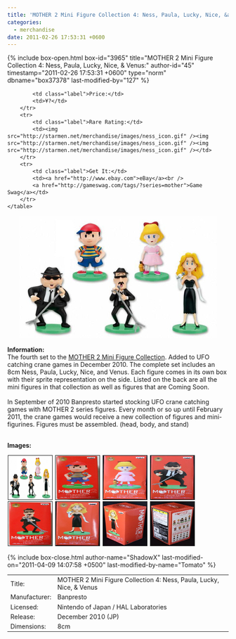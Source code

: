 ```yaml
---
title: 'MOTHER 2 Mini Figure Collection 4: Ness, Paula, Lucky, Nice, &amp; Venus'
categories:
  - merchandise
date: 2011-02-26 17:53:31 +0600
---
```

{% include box-open.html box-id="3965" title="MOTHER 2 Mini Figure Collection 4: Ness, Paula, Lucky, Nice, & Venus:" author-id="45" timestamp="2011-02-26 17:53:31 +0600" type="norm" dbname="box37378" last-modified-by="127" %}
<div class="gameinfo">
	<table>
		<tr>
			<td class="label">Title:</td>
			<td>MOTHER 2 Mini Figure Collection 4: Ness, Paula, Lucky, Nice, & Venus</td>
		</tr>
		<tr>
			<td class="label">Manufacturer:</td>
			<td>Banpresto</td>
		</tr>
		<tr>
			<td class="label">Licensed:</td>
			<td>Nintendo of Japan / HAL Laboratories</td>
		</tr>
		<tr>
			<td class="label">Release:</td>
			<td>December 2010 (JP)</td>
		</tr>
		<tr>
			<td class="label">Dimensions:</td>
			<td>8cm</td>
		</tr>
		<tr>

			<td class="label">Price:</td>
			<td>¥?</td>
		</tr>
		<tr>
			<td class="label">Rare Rating:</td>
			<td><img src="http://starmen.net/merchandise/images/ness_icon.gif" /><img src="http://starmen.net/merchandise/images/ness_icon.gif" /><img src="http://starmen.net/merchandise/images/ness_icon.gif" /></td>
		</tr>
		<tr>
			<td class="label">Get It:</td>
			<td><a href="http://www.ebay.com">eBay</a><br />
			<a href="http://gameswag.com/tags/?series=mother">Game Swag</a></td>
		</tr>
	</table>
</div>

<p>
	<center>
	<img src="/merchandise/images/m2mfc4_title.jpg" border="0" title="MOTHER 2 Mini Figure Collection 4: Ness, Paula, Lucky, Nice, & Venus" />
	</center>
</p>

<b>Information:</b>
	<br />
The fourth set to the <a href="http://www.banpresto.co.jp/mother/">MOTHER 2 Mini Figure Collection</a>. Added to UFO catching crane games in December 2010. The complete set includes an 8cm Ness, Paula, Lucky, Nice, and Venus. Each figure comes in its own box with their sprite representation on the side. Listed on the back are all the mini figures in that collection as well as figures that are Coming Soon.
<br /><br />
In September of 2010 Banpresto started stocking UFO crane catching games with MOTHER 2 series figures. Every month or so up until February 2011, the crane games would receive a new collection of figures and mini-figurines. Figures must be assembled. (head, body, and stand)
<br /><br />

<b>Images:</b>
	<br />

<a href="/merchandise/images/m2mfc4_all.jpg" ><img src="/merchandise/images/m2mfc4_all.jpg" title="MOTHER 2 Mini Figure Collection 4: Ness, Paula, Lucky, Nice, & Venus" border="1" width="100" height="100" hspace="1" /></a>
<a href="/merchandise/images/m2mfc4_ness_box.jpg" ><img src="/merchandise/images/m2mfc4_ness_box.jpg" title="MOTHER 2 Mini Figure Collection 4: Ness Box" border="1" width="100" height="100" hspace="1" /></a>
<a href="/merchandise/images/m2mfc4_paula_box.jpg" ><img src="/merchandise/images/m2mfc4_paula_box.jpg" title="MOTHER 2 Mini Figure Collection 4: Paula Box" border="1" width="100" height="100" hspace="1" /></a>
<a href="/merchandise/images/m2mfc4_lucky_box.jpg" ><img src="/merchandise/images/m2mfc4_lucky_box.jpg" title="MOTHER 2 Mini Figure Collection 4: Lucky Box" border="1" width="100" height="100" hspace="1" /></a>
<a href="/merchandise/images/m2mfc4_nice_box.jpg" ><img src="/merchandise/images/m2mfc4_nice_box.jpg" title="MOTHER 2 Mini Figure Collection 4: Nice" border="1" width="100" height="100" hspace="1" /></a>
<a href="/merchandise/images/m2mfc4_venus_box.jpg" ><img src="/merchandise/images/m2mfc4_venus_box.jpg" title="MOTHER 2 Mini Figure Collection 4: Venus" border="1" width="100" height="100" hspace="1" /></a>
<a href="/merchandise/images/m2mfc4_box_side1.jpg" ><img src="/merchandise/images/m2mfc4_box_side1.jpg" title="MOTHER 2 Mini Figure Collection 4: Box (Side 1)" border="1" width="100" height="100" hspace="1" /></a>
<a href="/merchandise/images/m2mfc4_box_side2.jpg" ><img src="/merchandise/images/m2mfc4_box_side2.jpg" title="MOTHER 2 Mini Figure Collection 4: Box (Side 2)" border="1" width="100" height="100" hspace="1" /></a>

{% include box-close.html author-name="ShadowX" last-modified-on="2011-04-09 14:07:58 +0500" last-modified-by-name="Tomato" %}
